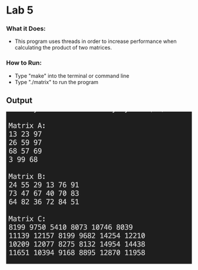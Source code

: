 # Lab 5

### What it Does:
* This program uses threads in order to increase performance when calculating
the product of two matrices.

### How to Run:
* Type "make" into the terminal or command line
* Type "./matrix" to run the program

## Output
![output](output.png)